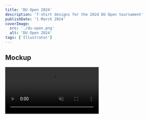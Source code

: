 ```yaml
---
title: 'DU Open 2024'
description: 'T-shirt designs for the 2024 DU Open tournament'
publishDate: '1 March 2024'
coverImage:
  src: './du-open.png'
  alt: 'DU Open 2024'
tags: ['Illustrator']
---
```


## Mockup

<div class="w-full">
<video class="mx-auto" autoplay loop muted playsinline>
  <source src="https://f004.backblazeb2.com/file/payne-portfolio/du-open.mp4" type="video/mp4" />
  Your browser does not support the video tag.
</video>
</div>
